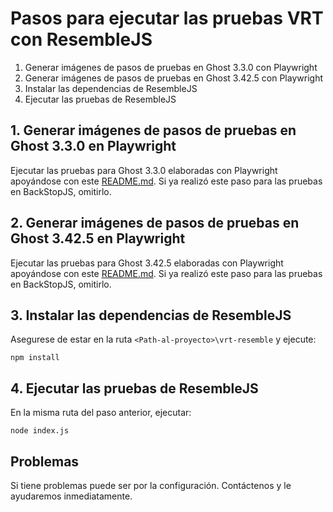 # Pasos para ejecutar las pruebas VRT con ResembleJS
1. Generar imágenes de pasos de pruebas en Ghost 3.3.0 con Playwright
2. Generar imágenes de pasos de pruebas en Ghost 3.42.5 con Playwright
3. Instalar las dependencias de ResembleJS
4. Ejecutar las pruebas de ResembleJS

## 1. Generar imágenes de pasos de pruebas en Ghost 3.3.0 en Playwright
Ejecutar las pruebas para Ghost 3.3.0 elaboradas con Playwright apoyándose con este [README.md](https://github.com/EdgarLunaG-442/EscenariosPruebas/tree/master/Playwright#readme). Si ya realizó este paso para las pruebas en BackStopJS, omitirlo.

## 2. Generar imágenes de pasos de pruebas en Ghost 3.42.5 en Playwright
Ejecutar las pruebas para Ghost 3.42.5 elaboradas con Playwright apoyándose con este [README.md](https://github.com/EdgarLunaG-442/EscenariosPruebas/tree/master/Playwright#readme). Si ya realizó este paso para las pruebas en BackStopJS, omitirlo.

## 3. Instalar las dependencias de ResembleJS
Asegurese de estar en la ruta ```<Path-al-proyecto>\vrt-resemble``` y ejecute:

```npm install```

## 4. Ejecutar las pruebas de ResembleJS
En la misma ruta del paso anterior, ejecutar:

```node index.js```

## Problemas
Si tiene problemas puede ser por la configuración. Contáctenos y le ayudaremos inmediatamente.
